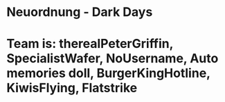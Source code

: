 # Neuordnung - Dark Days
# Team is: therealPeterGriffin, SpecialistWafer, NoUsername, Auto memories doll, BurgerKingHotline, KiwisFlying, Flatstrike
